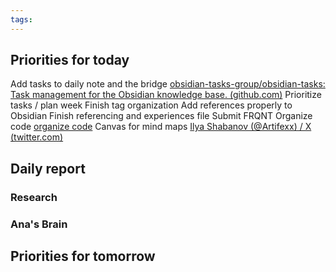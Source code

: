 ```yaml
---
tags:
---
```


## Priorities for today

Add tasks to daily note and the bridge [obsidian-tasks-group/obsidian-tasks: Task management for the Obsidian knowledge base. (github.com)](https://github.com/obsidian-tasks-group/obsidian-tasks)
Prioritize tasks / plan week
Finish tag organization
Add references properly to Obsidian
Finish referencing and experiences file
Submit FRQNT
Organize code
[organize code](https://twitter.com/Artifexx/status/1698280586236895346)
Canvas for mind maps
[Ilya Shabanov (@Artifexx) / X (twitter.com)](https://twitter.com/Artifexx/status/1650777930107166720/photo/1)


## Daily report
### Research

### Ana's Brain


## Priorities for tomorrow